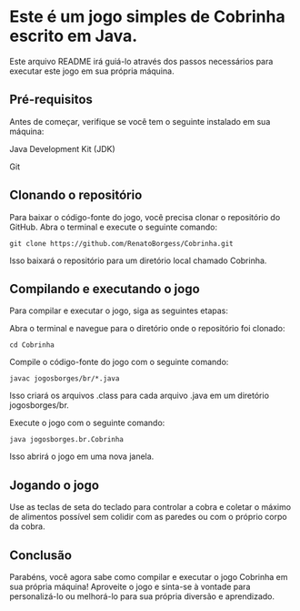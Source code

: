 # Este é um jogo simples de Cobrinha escrito em Java.

Este arquivo README irá guiá-lo através dos passos necessários para executar este jogo em sua própria máquina.

## Pré-requisitos
Antes de começar, verifique se você tem o seguinte instalado em sua máquina:

Java Development Kit (JDK)

Git

## Clonando o repositório

Para baixar o código-fonte do jogo, você precisa clonar o repositório do GitHub. Abra o terminal e execute o seguinte comando:

```git clone https://github.com/RenatoBorgess/Cobrinha.git```

Isso baixará o repositório para um diretório local chamado Cobrinha.

## Compilando e executando o jogo


Para compilar e executar o jogo, siga as seguintes etapas:

Abra o terminal e navegue para o diretório onde o repositório foi clonado:

```
cd Cobrinha
``` 


Compile o código-fonte do jogo com o seguinte comando:


```
javac jogosborges/br/*.java
```



Isso criará os arquivos .class para cada arquivo .java em um diretório jogosborges/br.

Execute o jogo com o seguinte comando:


```
java jogosborges.br.Cobrinha
```


Isso abrirá o jogo em uma nova janela.

## Jogando o jogo


Use as teclas de seta do teclado para controlar a cobra e coletar o máximo de alimentos possível sem colidir com as paredes ou com o próprio corpo da cobra.

## Conclusão

Parabéns, você agora sabe como compilar e executar o jogo Cobrinha em sua própria máquina! Aproveite o jogo e sinta-se à vontade para personalizá-lo ou melhorá-lo para sua própria diversão e aprendizado.
